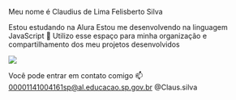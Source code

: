 Meu nome é Claudius de Lima Felisberto Silva

Estou estudando na Alura
Estou me desenvolvendo na linguagem JavaScript 👶
Utilizo esse espaço para minha organização e compartilhamento dos meu projetos desenvolvidos

![](https://media1.tenor.com/m/AqyLIJ48wQMAAAAd/pedro-racoon.gif)

Você pode entrar em contato comigo 📫
00001141004161sp@al.educacao.sp.gov.br
@Claus.silva
